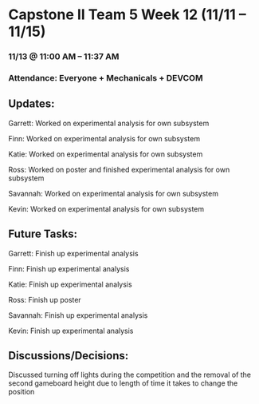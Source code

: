 # Capstone II Team 5 Week 12 (11/11 – 11/15)

### 11/13 @ 11:00 AM – 11:37 AM

### Attendance: Everyone + Mechanicals + DEVCOM

## Updates:

Garrett: Worked on experimental analysis for own subsystem

Finn: Worked on experimental analysis for own subsystem

Katie: Worked on experimental analysis for own subsystem

Ross: Worked on poster and finished experimental analysis for own subsystem

Savannah: Worked on experimental analysis for own subsystem

Kevin: Worked on experimental analysis for own subsystem

## Future Tasks:

Garrett: Finish up experimental analysis

Finn: Finish up experimental analysis

Katie: Finish up experimental analysis

Ross: Finish up poster

Savannah: Finish up experimental analysis

Kevin: Finish up experimental analysis

## Discussions/Decisions:

Discussed turning off lights during the competition and the removal of the second gameboard height due to length of time it takes to change the position
